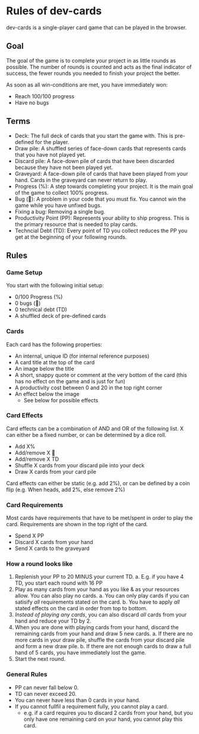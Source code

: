 # Rules of dev-cards

dev-cards is a single-player card game that can be played in the browser.

## Goal

The goal of the game is to complete your project in as little rounds as possible. The number of rounds is counted and acts as the final indicator of success, the fewer rounds you needed to finish your project the better.

As soon as all win-conditions are met, you have immediately won:

- Reach 100/100 progress
- Have no bugs

## Terms

- Deck: The full deck of cards that you start the game with. This is pre-defined for the player.
- Draw pile: A shuffled series of face-down cards that represents cards that you have not played yet.
- Discard pile: A face-down pile of cards that have been discarded because they have not been played yet.
- Graveyard: A face-down pile of cards that have been played from your hand. Cards in the graveyard can never return to play.
- Progress (%): A step towards completing your project. It is the main goal of the game to collect 100% progress.
- Bug (🐛): A problem in your code that you must fix. You cannot win the game while you have unfixed bugs.
- Fixing a bug: Removing a single bug.
- Productivity Point (PP): Represents your ability to ship progress. This is the primary resource that is needed to play cards.
- Techncial Debt (TD): Every point of TD you collect reduces the PP you get at the beginning of your following rounds.

## Rules

### Game Setup

You start with the following initial setup:

- 0/100 Progress (%)
- 0 bugs (🐛)
- 0 technical debt (TD)
- A shuffled deck of pre-defined cards

### Cards

Each card has the following properties:

- An internal, unique ID (for internal reference purposes)
- A card title at the top of the card
- An image below the title
- A short, snappy quote or comment at the very bottom of the card (this has no effect on the game and is just for fun)
- A productivity cost between 0 and 20 in the top right corner
- An effect below the image
  - See below for possible effects

### Card Effects

Card effects can be a combination of AND and OR of the following list. X can either be a fixed number, or can be determined by a dice roll.

- Add X%
- Add/remove X 🐛
- Add/remove X TD
- Shuffle X cards from your discard pile into your deck
- Draw X cards from your card pile

Card effects can either be static (e.g. add 2%), or can be defined by a coin flip (e.g. When heads, add 2%, else remove 2%)

### Card Requirements

Most cards have requirements that have to be met/spent in order to play the card. Requirements are shown in the top right of the card.

- Spend X PP
- Discard X cards from your hand
- Send X cards to the graveyard

### How a round looks like

1. Replenish your PP to 20 MINUS your current TD.
   a. E.g. if you have 4 TD, you start each round with 16 PP
2. Play as many cards from your hand as you like & as your resources allow. You can also play no cards.
   a. You can only play cards if you can satisify _all_ requirements stated on the card.
   b. You have to apply _all_ stated effects on the card in order from top to bottom.
3. _Instead of playing any cards_, you can also discard _all_ cards from your hand and reduce your TD by 2.
4. When you are done with playing cards from your hand, discard the remaining cards from your hand and draw 5 new cards.
   a. If there are no more cards in your draw pile, shuffle the cards from your discard pile and form a new draw pile.
   b. If there are not enough cards to draw a full hand of 5 cards, you have immediately lost the game.
5. Start the next round.

### General Rules

- PP can never fall below 0.
- TD can never exceed 20.
- You can never have less than 0 cards in your hand.
- If you cannot fullfil a requirement fully, you cannot play a card.
  - e.g. if a card requires you to discard 2 cards from your hand, but you only have one remaining card on your hand, you cannot play this card.
